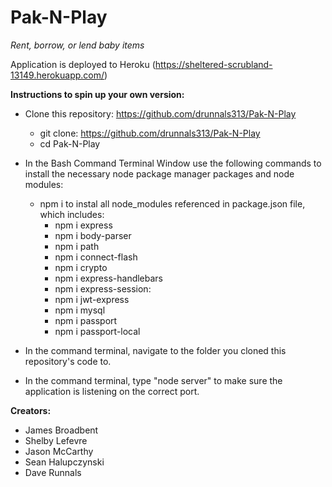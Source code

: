 # Pak-N-Play
*Rent, borrow, or lend baby items*


Application is deployed to Heroku (https://sheltered-scrubland-13149.herokuapp.com/)


**Instructions to spin up your own version:**
* Clone this repository: https://github.com/drunnals313/Pak-N-Play
    * git clone: https://github.com/drunnals313/Pak-N-Play
    * cd Pak-N-Play
* In the Bash Command Terminal Window use the following commands to install the necessary node package manager packages and node modules:
    * npm i to instal all node_modules referenced in package.json file, which includes:
        * npm i express
        * npm i body-parser
        * npm i path
        * npm i connect-flash
        * npm i crypto
        * npm i express-handlebars
        * npm i express-session: 
        * npm i jwt-express
        * npm i mysql
        * npm i passport
        * npm i passport-local
        
* In the command terminal, navigate to the folder you cloned this repository's code to.
* In the command terminal, type "node server" to make sure the application is listening on the correct port.


**Creators:**
* James Broadbent
* Shelby Lefevre
* Jason McCarthy
* Sean Halupczynski
* Dave Runnals

